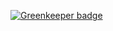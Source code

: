 

[![Greenkeeper badge](https://badges.greenkeeper.io/axetroy/heroku-deploy-example.svg)](https://greenkeeper.io/)
